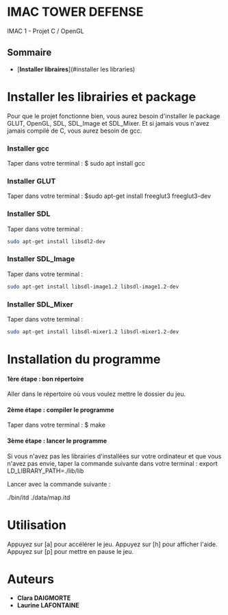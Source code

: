 # IMAC TOWER DEFENSE
IMAC 1 - Projet C / OpenGL

## Sommaire

* [**Installer libraires**](#installer les libraries)

# Installer les librairies et package 
Pour que le projet fonctionne bien, vous aurez besoin d'installer le package GLUT, OpenGL, SDL, SDL_Image et SDL_Mixer. Et si jamais vous n'avez jamais compilé de C, vous aurez besoin de gcc.

### Installer gcc
Taper dans votre terminal : 
$ sudo apt install gcc

### Installer GLUT
Taper dans votre terminal : 
$sudo apt-get install freeglut3 freeglut3-dev

### Installer SDL
Taper dans votre terminal : 
```bash
sudo apt-get install libsdl2-dev
```

### Installer SDL_Image
Taper dans votre terminal : 
```bash
sudo apt-get install libsdl-image1.2 libsdl-image1.2-dev
```
### Installer SDL_Mixer
Taper dans votre terminal :
```bash
sudo apt-get install libsdl-mixer1.2 libsdl-mixer1.2-dev
```

# Installation du programme

#### 1ère étape : bon répertoire
Aller dans le répertoire où vous voulez mettre le dossier du jeu.

#### 2ème étape : compiler le programme
Taper dans votre terminal : 
$ make 

#### 3ème étape : lancer le programme
Si vous n'avez pas les librairies d'installées sur votre ordinateur et que vous n'avez pas envie, taper la commande suivante dans votre terminal : 
export LD_LIBRARY_PATH=./lib/lib 

Lancer avec la commande suivante : 

./bin/itd ./data/map.itd

# Utilisation
Appuyez sur [a] pour accélérer le jeu.
Appuyez sur [h] pour afficher l'aide.
Appuyez sur [p] pour mettre en pause le jeu.

# Auteurs

* **Clara DAIGMORTE**
* **Laurine LAFONTAINE** 
